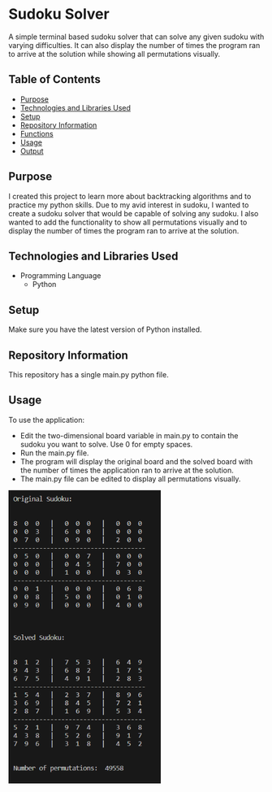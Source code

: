 # Sudoku Solver

A simple terminal based sudoku solver that can solve any given sudoku with varying difficulties. It can also display the number of times the program ran to arrive at the solution while showing all permutations visually.


## Table of Contents
- [Purpose](#purpose)
- [Technologies and Libraries Used](#technologies-and-libraries-used)
- [Setup](#setup)
- [Repository Information](#repository-information)
- [Functions](#functions)
- [Usage](#usage)
- [Output](#output)


## Purpose
I created this project to learn more about backtracking algorithms and to practice my python skills. Due to my avid interest in sudoku, I wanted to create a sudoku solver that would be capable of solving any sudoku. I also wanted to add the functionality to show all permutations visually and to display the number of times the program ran to arrive at the solution. 


## Technologies and Libraries Used
- Programming Language
    - Python

## Setup
Make sure you have the latest version of Python installed.


## Repository Information
This repository has a single main.py python file.


## Usage
To use the application:
- Edit the two-dimensional board variable in main.py to contain the sudoku you want to solve. Use 0 for empty spaces.
- Run the main.py file.
- The program will display the original board and the solved board with the number of times the application ran to arrive at the solution.
- The main.py file can be edited to display all permutations visually.

<img src="image.png" width="300">
